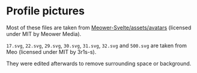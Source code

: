# Profile pictures

Most of these files are taken from [Meower-Svelte/assets/avatars](https://github.com/meower-media-co/Meower-Svelte/tree/develop/src/assets/avatars) (licensed under MIT by Meower Media).

`17.svg`, `22.svg`, `29.svg`, `30.svg`, `31.svg`, `32.svg` and `500.svg` are taken from Meo (licensed under MIT by 3r1s-s).

They were edited afterwards to remove surrounding space or background.
